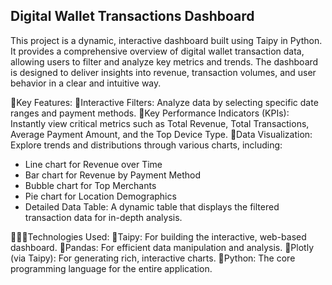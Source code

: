 ## Digital Wallet Transactions Dashboard

This project is a dynamic, interactive dashboard built using Taipy in Python. It provides a comprehensive overview of digital wallet transaction data, allowing users to filter and analyze key metrics and trends. The dashboard is designed to deliver insights into revenue, transaction volumes, and user behavior in a clear and intuitive way.

🔑Key Features:
🔹Interactive Filters: Analyze data by selecting specific date ranges and payment methods.
🔹Key Performance Indicators (KPIs): Instantly view critical metrics such as Total Revenue, Total Transactions, Average Payment Amount, and the Top Device Type.
🔹Data Visualization: Explore trends and distributions through various charts, including:
- Line chart for Revenue over Time
- Bar chart for Revenue by Payment Method
- Bubble chart for Top Merchants
- Pie chart for Location Demographics
- Detailed Data Table: A dynamic table that displays the filtered transaction data for in-depth analysis.

👩🏼‍💻Technologies Used:
🔹Taipy: For building the interactive, web-based dashboard.
🔹Pandas: For efficient data manipulation and analysis.
🔹Plotly (via Taipy): For generating rich, interactive charts.
🔹Python: The core programming language for the entire application.
